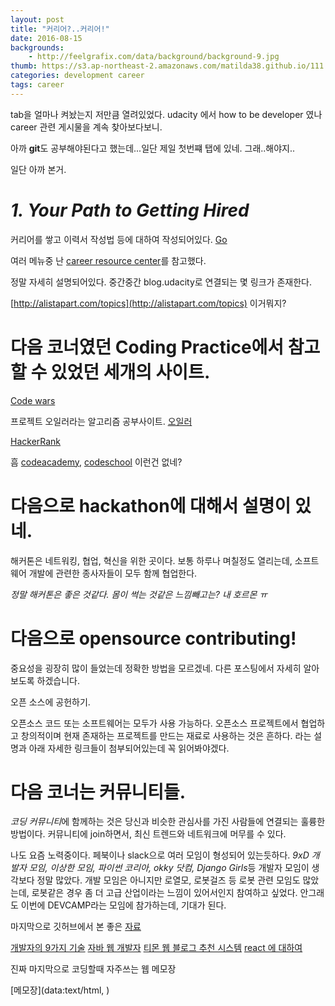```yaml
---
layout: post
title: "커리어?..커리어!"
date: 2016-08-15
backgrounds:
    - http://feelgrafix.com/data/background/background-9.jpg
thumb: https://s3.ap-northeast-2.amazonaws.com/matilda38.github.io/111.jpg
categories: development career
tags: career
---
```


tab을 얼마나 켜놨는지 저만큼 열려있었다. udacity 에서 how to be developer 였나 career 관련 게시물을 계속 찾아보다보니.

아까 **git**도 공부해야된다고 했는데...일단 제일 첫번쨰 탭에 있네. 그래..해야지..

일단 아까 본거.

# *1. Your Path to Getting Hired*

커리어를 쌓고 이력서 작성법 등에 대하여 작성되어있다. [Go](https://career-resource-center.udacity.com/)

여러 메뉴중 난 [career resource center](https://career-resource-center.udacity.com/explore-your-career-options)를 참고했다.

정말 자세히 설명되어있다. 중간중간 blog.udacity로 연결되는 몇 링크가 존재한다.

[http://alistapart.com/topics](http://alistapart.com/topics) 이거뭐지?

# 다음 코너였던 Coding Practice에서 참고할 수 있었던 세개의 사이트.

[Code wars](http://www.codewars.com/)

프로젝트 오일러라는 알고리즘 공부사이트.
[오일러](http://projecteuler.net/)

[HackerRank](https://www.hackerrank.com/)

흠 [codeacademy](https://www.codecademy.com/), [codeschool](https://www.codeschool.com/) 이런건 없네?

# 다음으로 **hackathon**에 대해서 설명이 있네.

해커톤은 네트워킹, 협업, 혁신을 위한 곳이다. 보통 하루나 며칠정도 열리는데, 소프트웨어 개발에 관련한 종사자들이 모두 함께 협업한다.

*정말 해커톤은 좋은 것같다. 몸이 썩는 것같은 느낌빼고는? 내 호르몬 ㅠ*

# 다음으로 **opensource contributing!**

중요성을 굉장히 많이 들었는데 정확한 방법을 모르겠네. 다른 포스팅에서 자세히 알아보도록 하겠습니다.

오픈 소스에 공헌하기.

오픈소스 코드 또는 소프트웨어는 모두가 사용 가능하다. 오픈소스 프로젝트에서 협업하고 창의적이며 현재 존재하는 프로젝트를 만드는 재료로 사용하는 것은 흔하다. 라는 설명과 아래 자세한 링크들이 첨부되어있는데 꼭 읽어봐야겠다.

# 다음 코너는 커뮤니티들.

*코딩 커뮤니티*에 함께하는 것은 당신과 비슷한 관심사를 가진 사람들에 연결되는 훌륭한 방법이다. 커뮤니티에 join하면서, 최신 트렌드와 네트워크에 머무를 수 있다.

나도 요즘 노력중이다. 페북이나 slack으로 여러 모임이 형성되어 있는듯하다. *9xD 개발자 모임, 이상한 모임, 파이썬 코리아, okky 닷컴, Django Girls*등 개발자 모임이 생각보다 정말 많았다. 개발 모임은 아니지만 로열모, 로봇걸즈 등 로봇 관련 모임도 많았는데, 로봇같은 경우 좀 더 고급 산업이라는 느낌이 있어서인지 참여하고 싶었다. 안그래도 이번에 DEVCAMP라는 모임에 참가하는데, 기대가 된다.


마지막으로 깃허브에서 본 좋은 [자료](https://github.com/rorlakr/rorla_api/wiki/%EA%B0%9C%EB%B0%9C%EC%97%90-%EB%8F%84%EC%9B%80%EC%9D%B4-%EB%90%98%EB%8A%94-%EC%9E%90%EB%A3%8C-%EB%AA%A8%EC%9D%8C)

[개발자의 9가지 기술](https://www.youtube.com/watch?v=fHyTA-UIcqs)
[자바 웹 개발자](https://slipp.net/questions/13)
[티몬 웹 블로그 추천 시스템](http://tmondev.blog.me/220784164984)
[react 에 대하여](https://facebook.github.io/react/docs/thinking-in-react.html#step-1-break-the-ui-into-a-component-hierarchy)


진짜 마지막으로 코딩할때 자주쓰는 웹 메모장

[메모장](data:text/html, <html contenteditable>)